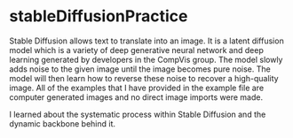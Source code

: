 # stableDiffusionPractice

Stable Diffusion allows text to translate into an image. It is a latent diffusion model which is a variety of deep generative neural network and deep learning generated by developers in the CompVis group. The model slowly adds noise to the given image until the image becomes pure noise. The model will then learn how to reverse these noise to recover a high-quality image. All of the examples that I have provided in the example file are computer generated images and no direct image imports were made. 

I learned about the systematic process within Stable Diffusion and the dynamic backbone behind it. 

